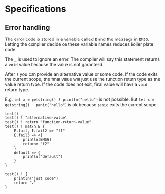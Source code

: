 
# Specifications

## Error handling

The error code is stored in a variable called `E` and the message in `EMSG`. Letting the compiler decide on these variable names reduces boiler plate code.

The `_` is used to ignore an error. The compiler will say this statement returns a `void` value because the value is not garanteed.

After `!` you can provide an alternative value or some code. If the code exits the current scope, the final value will just use the function return type as the value return type. If the code does not exit, final value will have a `void` return type.

E.g. `let x = getstring() ! println("hello")` is not possible. But `let x = getstring() ! panic("hello")` is ok because `panic` exits the current scope.

```
test() _
test() ! "alternative-value"
test() ! return "function-return-value"
test() ! match E {
    E.fail, E.fail2 => "f1"
    E.fail3 => <{
        println(EMSG)
        returnv "f2"
    }
    default => {
        println("default")
    }
}

test() ! {
    println("just code")
    return "z"
}
```